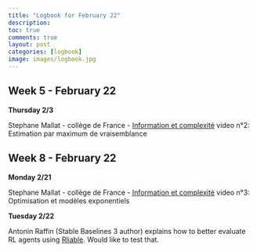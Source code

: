 ```yaml
---
title: "Logbook for February 22"
description: 
toc: true
comments: true
layout: post
categories: [logbook]
image: images/logbook.jpg
---
```




## Week 5 - February 22

**Thursday 2/3**

Stephane Mallat - collège de France - [Information et complexité](https://www.college-de-france.fr/site/stephane-mallat/course-2022-01-26-09h30.htm) video n°2: Estimation par maximum de vraisemblance



## Week 8 - February 22

**Monday 2/21**

Stephane Mallat - collège de France - [Information et complexité](https://www.college-de-france.fr/site/stephane-mallat/course-2022-02-02-09h30.htm) video n°3: Optimisation et modèles exponentiels

**Tuesday 2/22**

Antonin Raffin (Stable Baselines 3 author) explains how to better evaluate RL agents using [Rliable](https://araffin.github.io/post/rliable/). Would like to test that.

